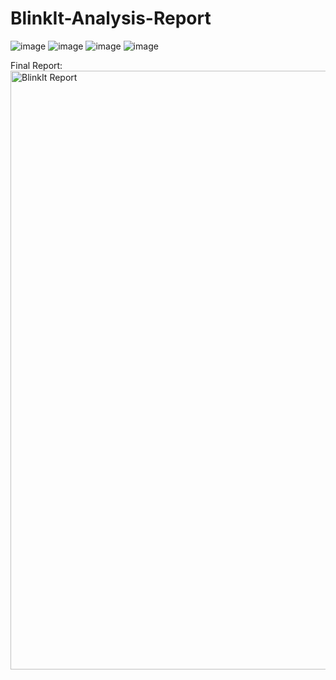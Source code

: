 # BlinkIt-Analysis-Report
![image](https://github.com/user-attachments/assets/4eb9be9a-49a0-4d79-8215-e1f1e88c8532)
![image](https://github.com/user-attachments/assets/0233d062-340b-4716-9493-c55b722f353b)
![image](https://github.com/user-attachments/assets/496c1501-ee7c-4cc7-bdcd-15f0ba1985a8)
![image](https://github.com/user-attachments/assets/84f24846-86db-4225-84f1-7dafb3cd2c37)

Final Report:
<img width="958" alt="BlinkIt Report" src="https://github.com/user-attachments/assets/3d5a4748-c317-4e91-9cab-abc70918d90e" />
